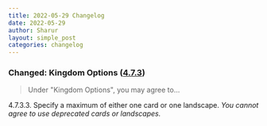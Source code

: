 ```yaml
---
title: 2022-05-29 Changelog
date: 2022-05-29
author: Sharur
layout: simple_post
categories: changelog
---
```

### Changed: Kingdom Options ([4.7.3](/rules#4.7.3))

> Under "Kingdom Options", you may agree to...
>
<a name="4.7.3.3"></a>4.7.3.3. Specify a maximum of either one card or one landscape. *You cannot agree to use deprecated cards or landscapes.*